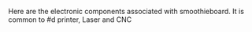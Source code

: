 Here are the electronic components associated with smoothieboard. It is common to #d printer, Laser and CNC
